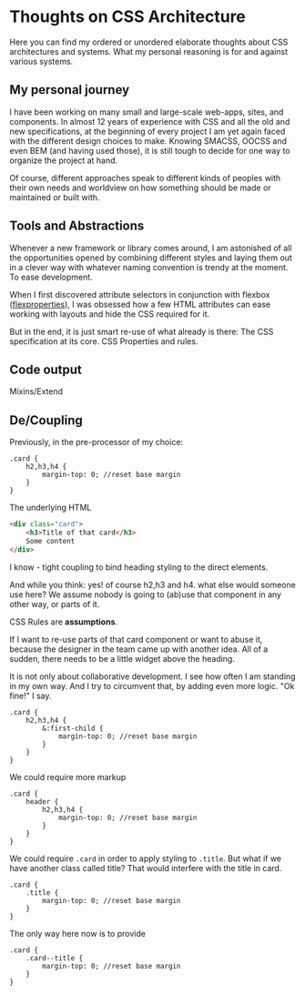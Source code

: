 # Thoughts on CSS Architecture

Here you can find my ordered or unordered elaborate thoughts about CSS architectures and systems.
What my personal reasoning is for and against various systems.

## My personal journey

I have been working on many small and large-scale web-apps, sites, and components. In almost 12 years of experience with CSS and all the old and new specifications, at the beginning of every project I am yet again faced with the different design choices to make. Knowing SMACSS, OOCSS and even BEM (and having used those), it is still tough to decide for one way to organize the project at hand.

Of course, different approaches speak to different kinds of peoples with their own needs and worldview on how something should be made or maintained or built with.

## Tools and Abstractions

Whenever a new framework or library comes around, I am astonished of all the opportunities opened by combining different styles and laying them out in a clever way with whatever naming convention is trendy at the moment. To ease development.

When I first discovered attribute selectors in conjunction with flexbox ([flexproperties](https://www.npmjs.com/package/flexproperties)), I was obsessed how a few HTML attributes can ease working with layouts and hide the CSS required for it.

But in the end, it is just smart re-use of what already is there: The CSS specification at its core. CSS Properties and rules.

## Code output

Mixins/Extend

## De/Coupling

Previously, in the pre-processor of my choice:

```less
.card {
    h2,h3,h4 {
        margin-top: 0; //reset base margin
    }
}
```

The underlying HTML

```html
<div class="card">
    <h3>Title of that card</h3>
    Some content
</div>
```

I know - tight coupling to bind heading styling to the direct elements.

And while you think: yes! of course h2,h3 and h4. what else would someone use here? We assume nobody is going to (ab)use that component in any other way, or parts of it.

CSS Rules are **assumptions**.

If I want to re-use parts of that card component or want to abuse it, because the designer in the team came up with another idea. All of a sudden, there needs to be a little widget above the heading.

It is not only about collaborative development. I see how often I am standing in my own way. And I try to circumvent that, by adding even more logic. "Ok fine!" I say.

```less
.card {
    h2,h3,h4 {
        &:first-child {
            margin-top: 0; //reset base margin
        }
    }
}
```


We could require more markup
```less
.card {
    header {
        h2,h3,h4 {
            margin-top: 0; //reset base margin
        }
    }
}
```

We could require `.card` in order to apply styling to `.title`. But what if we have another class called title? That would interfere with the title in card.
```less
.card {
    .title {
        margin-top: 0; //reset base margin
    }
}
```

The only way here now is to provide
```less
.card {
    .card--title {
        margin-top: 0; //reset base margin
    }
}
```
